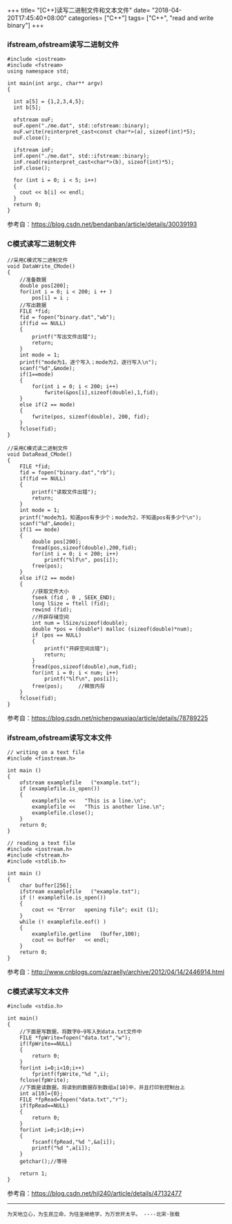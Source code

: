 +++
title= "[C++]读写二进制文件和文本文件"
date= "2018-04-20T17:45:40+08:00"
categories= ["C++"]
tags= ["C++", "read and write binary"]
+++

### ifstream,ofstream读写二进制文件

    #include <iostream>  
    #include <fstream>  
    using namespace std;  
      
    int main(int argc, char** argv)  
    {  
      
      int a[5] = {1,2,3,4,5};  
      int b[5];  
      
      ofstream ouF;  
      ouF.open("./me.dat", std::ofstream::binary);  
      ouF.write(reinterpret_cast<const char*>(a), sizeof(int)*5);  
      ouF.close();  
      
      ifstream inF;  
      inF.open("./me.dat", std::ifstream::binary);  
      inF.read(reinterpret_cast<char*>(b), sizeof(int)*5);  
      inF.close();  
      
      for (int i = 0; i < 5; i++)  
      {  
        cout << b[i] << endl;  
      }  
      return 0;  
    }  

参考自：https://blog.csdn.net/bendanban/article/details/30039193

### C模式读写二进制文件

    //采用C模式写二进制文件  
    void DataWrite_CMode()  
    {  
        //准备数据  
        double pos[200];  
        for(int i = 0; i < 200; i ++ )  
            pos[i] = i ;  
        //写出数据  
        FILE *fid;  
        fid = fopen("binary.dat","wb");  
        if(fid == NULL)  
        {  
            printf("写出文件出错");  
            return;  
        }  
        int mode = 1;  
        printf("mode为1，逐个写入；mode为2，逐行写入\n");  
        scanf("%d",&mode);  
        if(1==mode)  
        {  
            for(int i = 0; i < 200; i++)  
                fwrite(&pos[i],sizeof(double),1,fid);  
        }  
        else if(2 == mode)  
        {  
            fwrite(pos, sizeof(double), 200, fid);  
        }  
        fclose(fid);  
    }
    
    //采用C模式读二进制文件  
    void DataRead_CMode()  
    {  
        FILE *fid;  
        fid = fopen("binary.dat","rb");  
        if(fid == NULL)  
        {  
            printf("读取文件出错");  
            return;  
        }  
        int mode = 1;  
        printf("mode为1，知道pos有多少个；mode为2，不知道pos有多少个\n");  
        scanf("%d",&mode);  
        if(1 == mode)  
        {  
            double pos[200];  
            fread(pos,sizeof(double),200,fid);  
            for(int i = 0; i < 200; i++)  
                printf("%lf\n", pos[i]);  
            free(pos);  
        }  
        else if(2 == mode)  
        {  
            //获取文件大小  
            fseek (fid , 0 , SEEK_END);         
            long lSize = ftell (fid);    
            rewind (fid);   
            //开辟存储空间  
            int num = lSize/sizeof(double);  
            double *pos = (double*) malloc (sizeof(double)*num);    
            if (pos == NULL)    
            {    
                printf("开辟空间出错");     
                return;   
            }   
            fread(pos,sizeof(double),num,fid);  
            for(int i = 0; i < num; i++)  
                printf("%lf\n", pos[i]);  
            free(pos);     //释放内存  
        }  
        fclose(fid);  
    }

参考自：https://blog.csdn.net/nichengwuxiao/article/details/78789225


### ifstream,ofstream读写文本文件

    // writing on a text file
    #include <fiostream.h>

    int main () 
    {
        ofstream examplefile   ("example.txt");
        if (examplefile.is_open()) 
        {
            examplefile <<   "This is a line.\n";
            examplefile <<   "This is another line.\n";
            examplefile.close();
        }
        return 0;
    }
    
    // reading a text file
    #include <iostream.h>
    #include <fstream.h>
    #include <stdlib.h>

    int main () 
    {
        char buffer[256];
        ifstream examplefile   ("example.txt");
        if (! examplefile.is_open())
        {
            cout << "Error   opening file"; exit (1); 
        }
        while (! examplefile.eof() ) 
        {
            examplefile.getline   (buffer,100);
            cout << buffer   << endl;
        }
        return 0;
    }
    
参考自：http://www.cnblogs.com/azraelly/archive/2012/04/14/2446914.html

### C模式读写文本文件

    #include <stdio.h>  
  
    int main()  
    {  
        //下面是写数据，将数字0~9写入到data.txt文件中  
        FILE *fpWrite=fopen("data.txt","w");  
        if(fpWrite==NULL)  
        {  
            return 0;  
        }  
        for(int i=0;i<10;i++)  
            fprintf(fpWrite,"%d ",i);  
        fclose(fpWrite);  
        //下面是读数据，将读到的数据存到数组a[10]中，并且打印到控制台上  
        int a[10]={0};  
        FILE *fpRead=fopen("data.txt","r");  
        if(fpRead==NULL)  
        {  
            return 0;  
        }  
        for(int i=0;i<10;i++)  
        {  
            fscanf(fpRead,"%d ",&a[i]);  
            printf("%d ",a[i]);  
        }  
        getchar();//等待  
      
        return 1;  
    }
    
参考自：https://blog.csdn.net/hjl240/article/details/47132477

***
`为天地立心，为生民立命，为往圣继绝学，为万世开太平。 ----北宋·张载`
